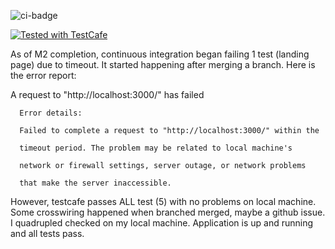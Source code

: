 ![ci-badge](https://github.com/budget-munchies/budget-munchies-project/workflows/ci-budget-munchies-project/badge.svg)

<a href="https://github.com/DevExpress/testcafe">
    <img alt="Tested with TestCafe" src="https://img.shields.io/badge/tested%20with-TestCafe-2fa4cf.svg">
</a>

As of M2 completion, continuous integration began failing 1 test (landing page) due to timeout. It started happening after merging a branch. 
Here is the error report:

A request to "http://localhost:3000/" has failed

      Error details:

      Failed to complete a request to "http://localhost:3000/" within the

      timeout period. The problem may be related to local machine's

      network or firewall settings, server outage, or network problems

      that make the server inaccessible.

However, testcafe passes ALL test (5) with no problems on local machine. Some crosswiring happened when branched merged, maybe a github issue. I quadrupled checked on my local machine. Application is up and running and all tests pass. 
